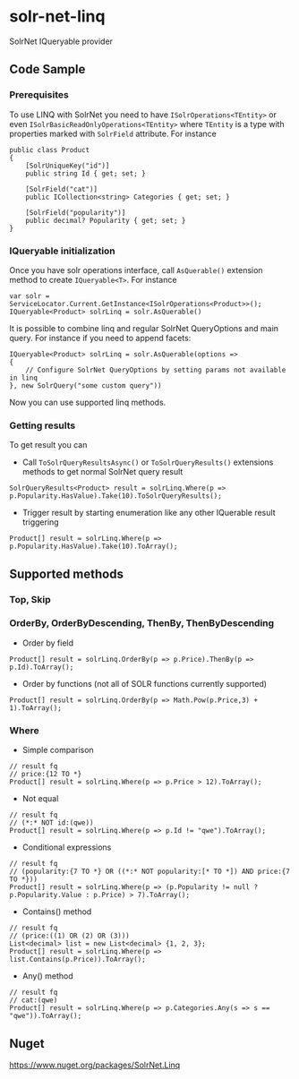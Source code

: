 # solr-net-linq
SolrNet IQueryable provider

## Code Sample
### Prerequisites
To use LINQ with SolrNet you need to have `ISolrOperations<TEntity>` or even `ISolrBasicReadOnlyOperations<TEntity>` where `TEntity` is a type with properties marked with `SolrField` attribute. For instance 
```
public class Product
{
    [SolrUniqueKey("id")]
    public string Id { get; set; }

    [SolrField("cat")]
    public ICollection<string> Categories { get; set; }

    [SolrField("popularity")]
    public decimal? Popularity { get; set; }
}
```
### IQueryable initialization
Once you have solr operations interface, call `AsQuerable()` extension method to create `IQueryable<T>`. For instance 
```
var solr = ServiceLocator.Current.GetInstance<ISolrOperations<Product>>();
IQueryable<Product> solrLinq = solr.AsQuerable()
```
It is possible to combine linq and regular SolrNet QueryOptions and main query. For instance if you need to append facets:
```
IQueryable<Product> solrLinq = solr.AsQuerable(options =>
{
    // Configure SolrNet QueryOptions by setting params not available in linq
}, new SolrQuery("some custom query"))
```
Now you can use supported linq methods.
### Getting results
To get result you can
 -  Call `ToSolrQueryResultsAsync()` or `ToSolrQueryResults()` extensions methods to get normal SolrNet query result
 ```
 SolrQueryResults<Product> result = solrLinq.Where(p => p.Popularity.HasValue).Take(10).ToSolrQueryResults();
 ```
 - Trigger result by starting enumeration like any other IQuerable result triggering
 ```
 Product[] result = solrLinq.Where(p => p.Popularity.HasValue).Take(10).ToArray();
 ```
## Supported methods

### Top, Skip
### OrderBy, OrderByDescending, ThenBy, ThenByDescending
  - Order by field
 ```
 Product[] result = solrLinq.OrderBy(p => p.Price).ThenBy(p => p.Id).ToArray();
 ```
  - Order by functions (not all of SOLR functions currently supported)
 ```
 Product[] result = solrLinq.OrderBy(p => Math.Pow(p.Price,3) + 1).ToArray();
 ```
### Where
  - Simple comparison
  ```
  // result fq  
  // price:{12 TO *}
  Product[] result = solrLinq.Where(p => p.Price > 12).ToArray();
  ```
  - Not equal
  ```
  // result fq  
  // (*:* NOT id:(qwe))
  Product[] result = solrLinq.Where(p => p.Id != "qwe").ToArray();
  ```
  - Conditional expressions
  ```
  // result fq  
  // (popularity:{7 TO *} OR ((*:* NOT popularity:[* TO *]) AND price:{7 TO *}))
  Product[] result = solrLinq.Where(p => (p.Popularity != null ? p.Popularity.Value : p.Price) > 7).ToArray();
  ```
  - Contains() method
  ```
  // result fq  
  // (price:((1) OR (2) OR (3)))
  List<decimal> list = new List<decimal> {1, 2, 3};
  Product[] result = solrLinq.Where(p => list.Contains(p.Price)).ToArray();
  ```
  - Any() method
  ```
  // result fq  
  // cat:(qwe)
  Product[] result = solrLinq.Where(p => p.Categories.Any(s => s == "qwe")).ToArray();
  ```
## Nuget
https://www.nuget.org/packages/SolrNet.Linq
